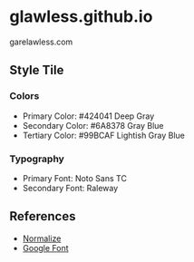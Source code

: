 # glawless.github.io
garelawless.com

## Style Tile
### Colors
* Primary Color: #424041 Deep Gray
* Secondary Color: #6A8378 Gray Blue
* Tertiary Color: #99BCAF Lightish Gray Blue

### Typography
* Primary Font: Noto Sans TC
* Secondary Font: Raleway

## References
* [Normalize](https://necolas.github.io/normalize.css/)
* [Google Font](https://fonts.google.com/)

